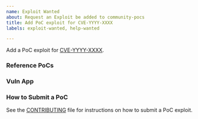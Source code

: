 ```yaml
---
name: Exploit Wanted
about: Request an Exploit be added to community-pocs
title: Add PoC exploit for CVE-YYYY-XXXX
labels: exploit-wanted, help-wanted

---
```


<!-- Please find/replace CVE-YYYY-XXXX with the actual CVE ID. -->

Add a PoC exploit for [CVE-YYYY-XXXX][CVE].

[CVE]: https://nvd.nist.gov/vuln/detail/CVE-YYYY-XXXX

### Reference PoCs

<!--
  Search https://vulncheck.com/xdb/ or https://github.com/search for the CVE
  and list links to any existing PoCs below.
-->

### Vuln App

<!-- Search https://github.com/vulhub/vulhub for the CVE and link below. -->

### How to Submit a PoC

See the [CONTRIBUTING] file for instructions on how to submit a PoC exploit.

[CONTRIBUTING]: https://github.com/ronin-rb/community-pocs/blob/main/CONTRIBUTING.md
